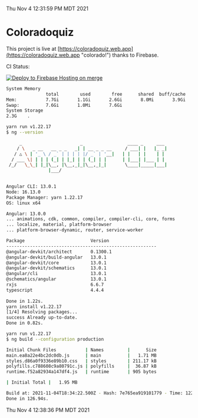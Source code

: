 Thu Nov  4 12:31:59 PM MDT 2021

# Coloradoquiz


This project is live at [https://coloradoquiz.web.app](https://coloradoquiz.web.app "colorado!") thanks to Firebase.

CI Status: 

[![Deploy to Firebase Hosting on merge](https://github.com/teamkushal/coloradoquiz/actions/workflows/firebase-hosting-merge.yml/badge.svg)](https://github.com/teamkushal/coloradoquiz/actions/workflows/firebase-hosting-merge.yml)

```bash
System Memory
               total        used        free      shared  buff/cache   available
Mem:           7.7Gi       1.1Gi       2.6Gi       8.0Mi       3.9Gi       6.2Gi
Swap:          7.6Gi       1.0Mi       7.6Gi
System Storage
2.3G	.
```
```bash
yarn run v1.22.17
$ ng --version

     _                      _                 ____ _     ___
    / \   _ __   __ _ _   _| | __ _ _ __     / ___| |   |_ _|
   / △ \ | '_ \ / _` | | | | |/ _` | '__|   | |   | |    | |
  / ___ \| | | | (_| | |_| | | (_| | |      | |___| |___ | |
 /_/   \_\_| |_|\__, |\__,_|_|\__,_|_|       \____|_____|___|
                |___/
    

Angular CLI: 13.0.1
Node: 16.13.0
Package Manager: yarn 1.22.17
OS: linux x64

Angular: 13.0.0
... animations, cdk, common, compiler, compiler-cli, core, forms
... localize, material, platform-browser
... platform-browser-dynamic, router, service-worker

Package                         Version
---------------------------------------------------------
@angular-devkit/architect       0.1300.1
@angular-devkit/build-angular   13.0.1
@angular-devkit/core            13.0.1
@angular-devkit/schematics      13.0.1
@angular/cli                    13.0.1
@schematics/angular             13.0.1
rxjs                            6.6.7
typescript                      4.4.4
    
Done in 1.22s.
yarn install v1.22.17
[1/4] Resolving packages...
success Already up-to-date.
Done in 0.82s.
```
```bash
yarn run v1.22.17
$ ng build --configuration production

Initial Chunk Files           | Names         |      Size
main.ea8a22e4bc2dc0db.js      | main          |   1.71 MB
styles.d86a0f9336e89b10.css   | styles        | 211.17 kB
polyfills.c788608c9a80791c.js | polyfills     |  36.87 kB
runtime.f52a82934a147df4.js   | runtime       | 905 bytes

| Initial Total |   1.95 MB

Build at: 2021-11-04T18:34:22.500Z - Hash: 7e765ea919101779 - Time: 122651ms
Done in 126.94s.
```
Thu Nov  4 12:38:36 PM MDT 2021
